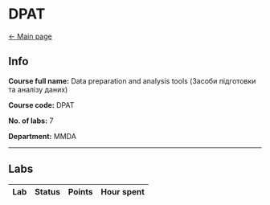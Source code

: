 # DPAT

[<- Main page](../../)

## Info

**Course full name:**  Data preparation and analysis tools (Засоби підготовки та аналізу даних)

**Course code:** DPAT

**No. of labs:** 7

**Department:** MMDA


---

## Labs

Lab | Status | Points | Hour spent |
--- | --- | --- | ---

